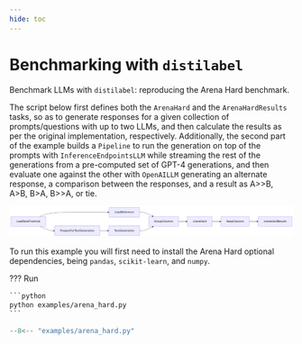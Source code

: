 ```yaml
---
hide: toc
---
```

# Benchmarking with `distilabel`

Benchmark LLMs with `distilabel`: reproducing the Arena Hard benchmark.

The script below first defines both the `ArenaHard` and the `ArenaHardResults` tasks, so as to generate responses for a given collection of prompts/questions with up to two LLMs, and then calculate the results as per the original implementation, respectively. Additionally, the second part of the example builds a `Pipeline` to run the generation on top of the prompts with `InferenceEndpointsLLM` while streaming the rest of the generations from a pre-computed set of GPT-4 generations, and then evaluate one against the other with `OpenAILLM` generating an alternate response, a comparison between the responses, and a result as A>>B, A>B, B>A, B>>A, or tie.

![Arena Hard](../../../assets/pipelines/arena-hard.png)

To run this example you will first need to install the Arena Hard optional dependencies, being `pandas`, `scikit-learn`, and `numpy`.

??? Run

    ```python
    python examples/arena_hard.py
    ```

```python title="arena_hard.py"
--8<-- "examples/arena_hard.py"
```